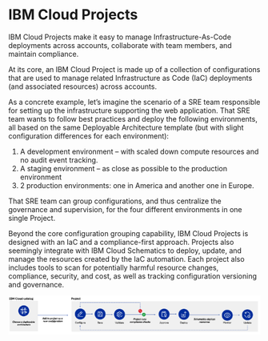 # IBM Cloud Projects

IBM Cloud Projects make it easy to manage Infrastructure-As-Code deployments across accounts, collaborate with team members, and maintain compliance.

At its core, an IBM Cloud Project is made up of a collection of configurations that are used to manage related Infrastructure as Code (IaC) deployments (and associated resources) across accounts.

As a concrete example, let’s imagine the scenario of a SRE team responsible for setting up the infrastructure supporting the web application. That SRE team wants to follow best practices and deploy the following environments, all based on the same Deployable Architecture template (but with slight configuration differences for each environment):

1. A development environment – with scaled down compute resources and no audit event tracking.
2. A staging environment – as close as possible to the production environment
3. 2 production environments: one in America and another one in Europe.

That SRE team can group configurations, and thus centralize the governance and supervision, for the four different environments in one single Project.

Beyond the core configuration grouping capability, IBM Cloud Projects is designed with an IaC and a compliance-first approach. Projects also seemingly integrate with IBM Cloud Schematics to deploy, update, and manage the resources created by the IaC automation.
Each project also includes tools to scan for potentially harmful resource changes, compliance, security, and cost, as well as tracking configuration versioning and governance.

![IBM Cloud Projects](../images/about-projects.png)
